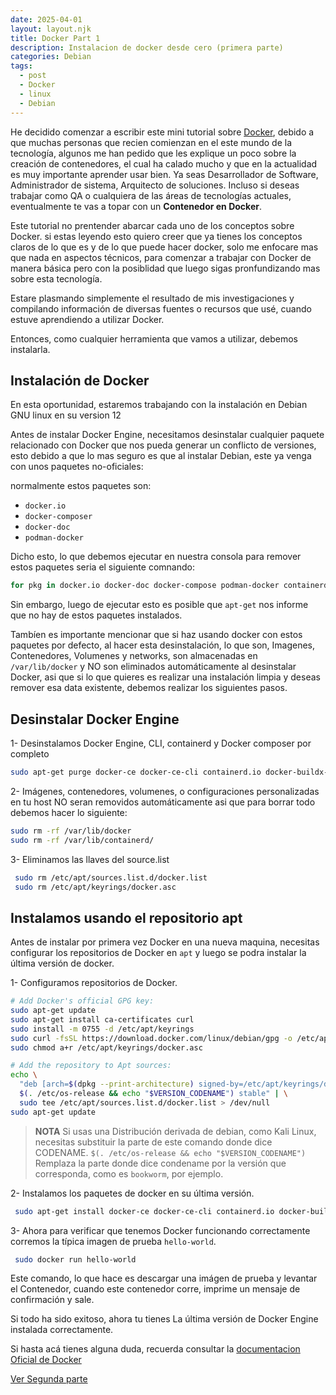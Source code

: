 ```yaml
---
date: 2025-04-01
layout: layout.njk
title: Docker Part 1 
description: Instalacion de docker desde cero (primera parte) 
categories: Debian
tags: 
  - post
  - Docker
  - linux
  - Debian    
---
```


He decidido comenzar a escribir este mini tutorial sobre [Docker](https://www.docker.com/), debido a que muchas personas que recien comienzan en el este mundo de la tecnología, algunos me han pedido que les explique un poco sobre la creación de contenedores, el cual ha calado mucho y que en la actualidad es muy importante aprender usar bien. Ya seas Desarrollador de Software, Administrador de sistema, Arquitecto de soluciones. Incluso si deseas trabajar como QA o cualquiera de las áreas de tecnologías actuales, eventualmente te vas a topar con un  **Contenedor en Docker**.

Este tutorial no prentender abarcar cada uno de los conceptos sobre Docker. si estas leyendo esto quiero creer que ya tienes los conceptos claros de lo que es y de lo que puede hacer docker, solo me enfocare mas que nada en aspectos técnicos, para comenzar a trabajar con Docker de manera básica pero con la posiblidad que luego sigas pronfundizando mas sobre esta tecnología.

Estare plasmando simplemente el resultado de mis investigaciones y compilando información de diversas fuentes o recursos que usé, cuando estuve aprendiendo a utilizar Docker.

Entonces, como cualquier herramienta que vamos a utilizar, debemos instalarla.

## Instalación de  Docker

En esta oportunidad, estaremos trabajando con la instalación en Debian GNU linux en su version 12

Antes de instalar Docker Engine, necesitamos desinstalar cualquier paquete relacionado con Docker que nos pueda generar un conflicto de versiones, esto debido a que lo mas seguro es que al instalar Debian, este ya venga con unos paquetes no-oficiales:

normalmente estos paquetes son:

- `docker.io`
- `docker-composer`
- `docker-doc`
- `podman-docker`

Dicho esto, lo que debemos ejecutar en nuestra consola para remover estos paquetes seria el siguiente comnando:

```bash
for pkg in docker.io docker-doc docker-compose podman-docker containerd runc; do sudo apt-get remove $pkg; done
```

Sin embargo, luego de ejecutar esto es posible que `apt-get` nos informe que no hay de estos paquetes instalados.

Tambíen es importante mencionar que si haz usando docker con estos paquetes por defecto, al hacer esta desinstalación, lo que son, Imagenes, Contenedores, Volumenes y networks, son almacenadas en `/var/lib/docker` y NO son eliminados automáticamente al desinstalar Docker, asi que si lo que quieres es realizar una instalación limpia y deseas remover esa data existente, debemos realizar los siguientes pasos.

## Desinstalar Docker Engine

1- Desinstalamos Docker Engine, CLI, containerd y Docker composer por completo

```bash
sudo apt-get purge docker-ce docker-ce-cli containerd.io docker-buildx-plugin docker-compose-plugin docker-ce-rootless-extras
```

2- Imágenes, contenedores, volumenes, o configuraciones personalizadas en tu host NO seran removidos automáticamente asi que para borrar todo debemos hacer lo siguiente:

```bash
sudo rm -rf /var/lib/docker
sudo rm -rf /var/lib/containerd/
```

3- Eliminamos las llaves del source.list

```bash
 sudo rm /etc/apt/sources.list.d/docker.list
 sudo rm /etc/apt/keyrings/docker.asc
```

## Instalamos usando el repositorio apt

Antes de instalar por primera vez Docker en una nueva maquina, necesitas configurar los repositorios de Docker en `apt` y luego se podra instalar la última versión de docker.

1- Configuramos repositorios de Docker.

```bash
# Add Docker's official GPG key:
sudo apt-get update
sudo apt-get install ca-certificates curl
sudo install -m 0755 -d /etc/apt/keyrings
sudo curl -fsSL https://download.docker.com/linux/debian/gpg -o /etc/apt/keyrings/docker.asc
sudo chmod a+r /etc/apt/keyrings/docker.asc

# Add the repository to Apt sources:
echo \
  "deb [arch=$(dpkg --print-architecture) signed-by=/etc/apt/keyrings/docker.asc] https://download.docker.com/linux/debian \
  $(. /etc/os-release && echo "$VERSION_CODENAME") stable" | \
  sudo tee /etc/apt/sources.list.d/docker.list > /dev/null
sudo apt-get update
```

> **NOTA** Si usas una Distribución derivada de debian, como Kali Linux, necesitas substituir la parte de este comando donde dice CODENAME. `$(. /etc/os-release && echo "$VERSION_CODENAME")`
Remplaza la parte donde dice condename por la versión que corresponda, como es `bookworm`, por ejemplo.

2- Instalamos los paquetes de docker en su última versión.

```bash
 sudo apt-get install docker-ce docker-ce-cli containerd.io docker-buildx-plugin docker-compose-plugin
```

3- Ahora para verificar que tenemos Docker funcionando correctamente corremos la típica imagen de prueba `hello-world`.

```bash
 sudo docker run hello-world
```

Este comando, lo que hace es descargar una imágen de prueba y levantar el Contenedor, cuando este contenedor corre, imprime un mensaje de confirmación y sale.

Si todo ha sido exitoso, ahora tu tienes La última versión de Docker Engine instalada correctamente.

Si hasta acá tienes alguna duda, recuerda consultar la [documentacion Oficial de Docker](https://docs.docker.com/)

[Ver Segunda parte](/blog/docker-segunda-parte/)
